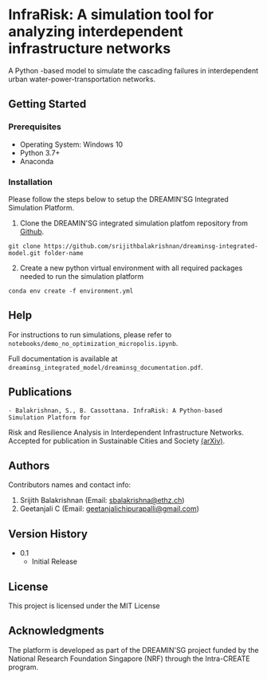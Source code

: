 # InfraRisk: A simulation tool for analyzing interdependent infrastructure networks

A Python -based model to simulate the cascading failures in interdependent urban water-power-transportation networks.

## Getting Started

### Prerequisites

- Operating System: Windows 10
- Python 3.7+
- Anaconda

### Installation

Please follow the steps below to setup the DREAMIN'SG Integrated Simulation Platform.

 1. Clone the DREAMIN'SG integrated simulation platfom repository from [Github](https://github.com/srijithbalakrishnan/dreaminsg-integrated-model.git).

```
git clone https://github.com/srijithbalakrishnan/dreaminsg-integrated-model.git folder-name
```

 2. Create a new python virtual environment with all required packages needed to run the simulation platform

 ```
 conda env create -f environment.yml
 ```

## Help

For instructions to run simulations, please refer to ```notebooks/demo_no_optimization_micropolis.ipynb```.

Full documentation is available at ```dreaminsg_integrated_model/dreaminsg_documentation.pdf```.

## Publications

    - Balakrishnan, S., B. Cassottana. InfraRisk: A Python-based Simulation Platform for
Risk and Resilience Analysis in Interdependent Infrastructure Networks. Accepted for
publication in Sustainable Cities and Society [(arXiv)](https://doi.org/10.48550/arXiv.2205.04717).

## Authors

Contributors names and contact info:

1. Srijith Balakrishnan (Email: sbalakrishna@ethz.ch)
2. Geetanjali C (Email: geetanjalichipurapalli@gmail.com)

## Version History

- 0.1
  - Initial Release

## License

This project is licensed under the MIT License

## Acknowledgments

The platform is developed as part of the DREAMIN'SG project funded by the National Research Foundation Singapore (NRF) through the Intra-CREATE program.
